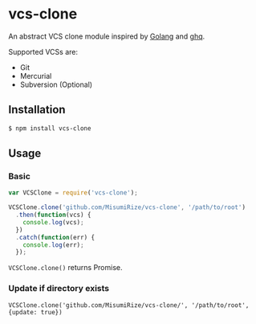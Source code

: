 vcs-clone
======

An abstract VCS clone module inspired by [Golang](https://golang.org/) and [ghq](https://github.com/motemen/ghq).

Supported VCSs are:

* Git
* Mercurial
* Subversion (Optional)

## Installation

```bash
$ npm install vcs-clone
```

## Usage

### Basic

```javascript
var VCSClone = require('vcs-clone');

VCSClone.clone('github.com/MisumiRize/vcs-clone', '/path/to/root')
  .then(function(vcs) {
    console.log(vcs);
  })
  .catch(function(err) {
    console.log(err);
  });
```

`VCSClone.clone()` returns Promise.

### Update if directory exists

```
VCSClone.clone('github.com/MisumiRize/vcs-clone/', '/path/to/root', {update: true})
```
